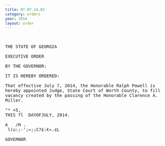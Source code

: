 ```yaml
---
title: 07.07.14.02
category: orders
year: 2014
layout: order
---
```


<pre> 

THE STATE OF GEORGIA

EXECUTIVE ORDER

BY THE GOVERNOR:

IT IS HEREBY ORDERED:

That effective July 7, 2014, the Honorable Ralph Powell is
hereby appointed Judge, State Court of Worth County, to fill
vacancy created by the passing of the Honorable Clarence A.
Miller.

"* +5,
THIS fl  DAYOFJULY, 2014.

A   /H . 
 l(u:;-’;«;;C7£:€«.¢L

GOVERNOR

</pre>
